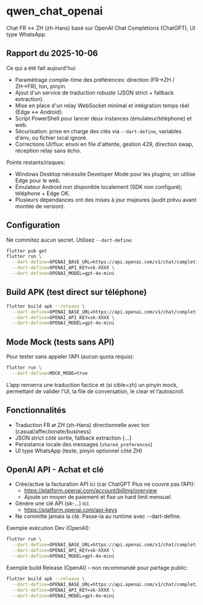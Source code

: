 # qwen_chat_openai

Chat FR ↔ ZH (zh-Hans) basé sur OpenAI Chat Completions (ChatGPT), UI type WhatsApp.

## Rapport du 2025-10-06

Ce qui a été fait aujourd'hui:

- Paramétrage compile-time des préférences: direction (FR→ZH / ZH→FR), ton, pinyin.
- Ajout d'un service de traduction robuste (JSON strict + fallback extraction).
- Mise en place d'un relay WebSocket minimal et intégration temps réel (Edge ↔ Android).
- Script PowerShell pour lancer deux instances (émulateur/téléphone) et web.
- Sécurisation: prise en charge des clés via `--dart-define`, variables d'env, ou fichier local ignoré.
- Corrections UI/flux: envoi en file d'attente, gestion 429, direction swap, réception relay sans écho.

Points restants/risques:

- Windows Desktop nécessite Developer Mode pour les plugins; on utilise Edge pour le web.
- Émulateur Android non disponible localement (SDK non configuré); téléphone + Edge OK.
- Plusieurs dépendances ont des mises à jour majeures (audit prévu avant montée de version).

## Configuration

Ne commitez aucun secret. Utilisez `--dart-define`:

```bash
flutter pub get
flutter run \
  --dart-define=OPENAI_BASE_URL=https://api.openai.com/v1/chat/completions \
  --dart-define=OPENAI_API_KEY=sk-XXXX \
  --dart-define=OPENAI_MODEL=gpt-4o-mini
```

## Build APK (test direct sur téléphone)

```bash
flutter build apk --release \
  --dart-define=OPENAI_BASE_URL=https://api.openai.com/v1/chat/completions \
  --dart-define=OPENAI_API_KEY=sk-XXXX \
  --dart-define=OPENAI_MODEL=gpt-4o-mini
```

## Mode Mock (tests sans API)

Pour tester sans appeler l’API (aucun quota requis):

```bash
flutter run \
  --dart-define=MOCK_MODE=true
```
L’app renverra une traduction factice et (si cible=zh) un pinyin mock, permettant de valider l’UI, la file de conversation, le clear et l’autoscroll.

## Fonctionnalités

- Traduction FR ⇄ ZH (zh-Hans) directionnelle avec ton (casual/affectionate/business)
- JSON strict côté sortie, fallback extraction {...}
- Persistance locale des messages (`shared_preferences`)
- UI type WhatsApp (texte, pinyin optionnel côté ZH)

## OpenAI API - Achat et clé

- Crée/active la facturation API ici (car ChatGPT Plus ne couvre pas l’API):
  - https://platform.openai.com/account/billing/overview
  - Ajoute un moyen de paiement et fixe un hard limit mensuel.
- Génère une clé API (sk-...) ici:
  - https://platform.openai.com/api-keys
- Ne committe jamais la clé. Passe-la au runtime avec --dart-define.

Exemple exécution Dev (OpenAI):
```bash
flutter run \
  --dart-define=OPENAI_BASE_URL=https://api.openai.com/v1/chat/completions \
  --dart-define=OPENAI_API_KEY=sk-XXXX \
  --dart-define=OPENAI_MODEL=gpt-4o-mini
```

Exemple build Release (OpenAI) – non recommandé pour partage public:
```bash
flutter build apk --release \
  --dart-define=OPENAI_BASE_URL=https://api.openai.com/v1/chat/completions \
  --dart-define=OPENAI_API_KEY=sk-XXXX \
  --dart-define=OPENAI_MODEL=gpt-4o-mini
```


